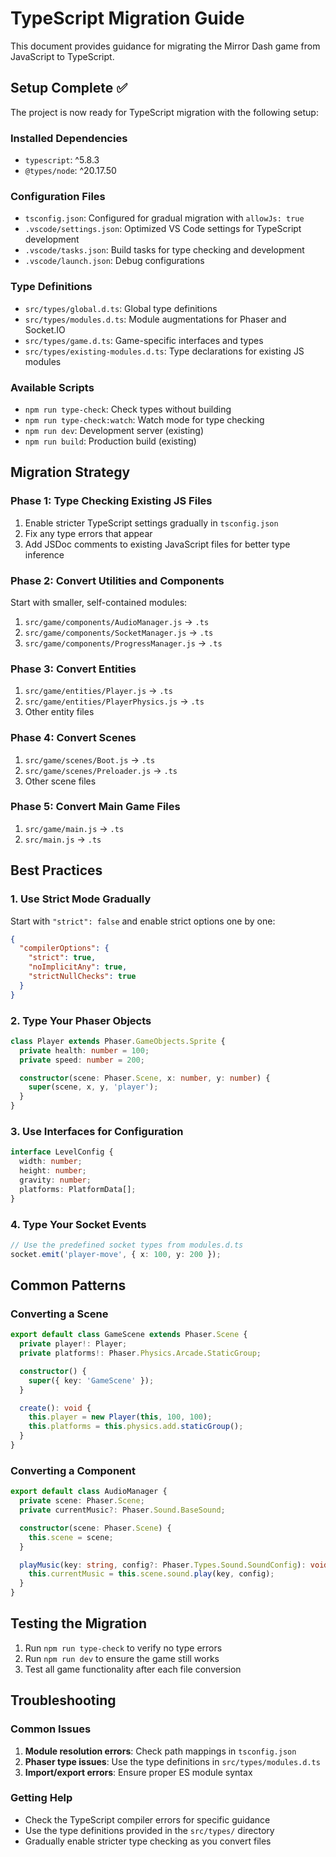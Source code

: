 # TypeScript Migration Guide

This document provides guidance for migrating the Mirror Dash game from JavaScript to TypeScript.

## Setup Complete ✅

The project is now ready for TypeScript migration with the following setup:

### Installed Dependencies
- `typescript`: ^5.8.3
- `@types/node`: ^20.17.50

### Configuration Files
- `tsconfig.json`: Configured for gradual migration with `allowJs: true`
- `.vscode/settings.json`: Optimized VS Code settings for TypeScript development
- `.vscode/tasks.json`: Build tasks for type checking and development
- `.vscode/launch.json`: Debug configurations

### Type Definitions
- `src/types/global.d.ts`: Global type definitions
- `src/types/modules.d.ts`: Module augmentations for Phaser and Socket.IO
- `src/types/game.d.ts`: Game-specific interfaces and types
- `src/types/existing-modules.d.ts`: Type declarations for existing JS modules

### Available Scripts
- `npm run type-check`: Check types without building
- `npm run type-check:watch`: Watch mode for type checking
- `npm run dev`: Development server (existing)
- `npm run build`: Production build (existing)

## Migration Strategy

### Phase 1: Type Checking Existing JS Files
1. Enable stricter TypeScript settings gradually in `tsconfig.json`
2. Fix any type errors that appear
3. Add JSDoc comments to existing JavaScript files for better type inference

### Phase 2: Convert Utilities and Components
Start with smaller, self-contained modules:
1. `src/game/components/AudioManager.js` → `.ts`
2. `src/game/components/SocketManager.js` → `.ts`
3. `src/game/components/ProgressManager.js` → `.ts`

### Phase 3: Convert Entities
1. `src/game/entities/Player.js` → `.ts`
2. `src/game/entities/PlayerPhysics.js` → `.ts`
3. Other entity files

### Phase 4: Convert Scenes
1. `src/game/scenes/Boot.js` → `.ts`
2. `src/game/scenes/Preloader.js` → `.ts`
3. Other scene files

### Phase 5: Convert Main Game Files
1. `src/game/main.js` → `.ts`
2. `src/main.js` → `.ts`

## Best Practices

### 1. Use Strict Mode Gradually
Start with `"strict": false` and enable strict options one by one:
```json
{
  "compilerOptions": {
    "strict": true,
    "noImplicitAny": true,
    "strictNullChecks": true
  }
}
```

### 2. Type Your Phaser Objects
```typescript
class Player extends Phaser.GameObjects.Sprite {
  private health: number = 100;
  private speed: number = 200;

  constructor(scene: Phaser.Scene, x: number, y: number) {
    super(scene, x, y, 'player');
  }
}
```

### 3. Use Interfaces for Configuration
```typescript
interface LevelConfig {
  width: number;
  height: number;
  gravity: number;
  platforms: PlatformData[];
}
```

### 4. Type Your Socket Events
```typescript
// Use the predefined socket types from modules.d.ts
socket.emit('player-move', { x: 100, y: 200 });
```

## Common Patterns

### Converting a Scene
```typescript
export default class GameScene extends Phaser.Scene {
  private player!: Player;
  private platforms!: Phaser.Physics.Arcade.StaticGroup;

  constructor() {
    super({ key: 'GameScene' });
  }

  create(): void {
    this.player = new Player(this, 100, 100);
    this.platforms = this.physics.add.staticGroup();
  }
}
```

### Converting a Component
```typescript
export default class AudioManager {
  private scene: Phaser.Scene;
  private currentMusic?: Phaser.Sound.BaseSound;

  constructor(scene: Phaser.Scene) {
    this.scene = scene;
  }

  playMusic(key: string, config?: Phaser.Types.Sound.SoundConfig): void {
    this.currentMusic = this.scene.sound.play(key, config);
  }
}
```

## Testing the Migration

1. Run `npm run type-check` to verify no type errors
2. Run `npm run dev` to ensure the game still works
3. Test all game functionality after each file conversion

## Troubleshooting

### Common Issues
1. **Module resolution errors**: Check path mappings in `tsconfig.json`
2. **Phaser type issues**: Use the type definitions in `src/types/modules.d.ts`
3. **Import/export errors**: Ensure proper ES module syntax

### Getting Help
- Check the TypeScript compiler errors for specific guidance
- Use the type definitions provided in the `src/types/` directory
- Gradually enable stricter type checking as you convert files
